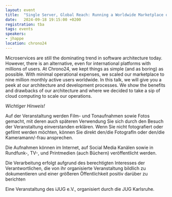 ```yaml
---
layout: event
title:  "Single Server, Global Reach: Running a Worldwide Marketplace on Bare Metal in a Cloud-Dominated World"
date:   2024-09-18 19:15:00 +0200
registration: tba
tags: events
speakers:
- jhappe
location: chrono24
---
```


Microservices are still the dominating trend in software architecture today. However, there is an alternative, even for international platforms with millions of users. At Chrono24, we kept things as simple (and as boring) as possible. With minimal operational expenses, we scaled our marketplace to nine million monthly active users worldwide. In this talk, we will give you a peek at our architecture and development processes. We show the benefits and drawbacks of our architecture and where we decided to take a sip of cloud computing to scale our operations.

*Wichtiger Hinweis!*

Auf der Veranstaltung werden Film- und Tonaufnahmen sowie Fotos gemacht, mit deren auch späteren Verwendung Sie sich durch den Besuch der Veranstaltung einverstanden erklären. Wenn Sie nicht fotografiert oder gefilmt werden möchten, können Sie direkt den/die FotografIn oder den/die Kameramann/-frau ansprechen.

Die Aufnahmen können im Internet, auf Social Media Kanälen sowie in Rundfunk-, TV-, und Printmedien (auch Büchern) veröffentlicht werden.

Die Verarbeitung erfolgt aufgrund des berechtigten Interesses der Verantwortlichen, die von ihr organisierte Veranstaltung bildlich zu dokumentieren und einer größeren Öffentlichkeit positiv darüber zu berichten

Eine Veranstaltung des iJUG e.V., organisiert durch die JUG Karlsruhe.
